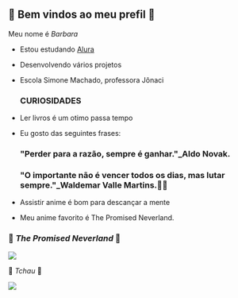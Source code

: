  ## 🌻 Bem vindos ao meu prefil 🌻
 
 Meu nome é *Barbara*

- Estou estudando [Alura](https://www.alura.com.br)
- Desenvolvendo vários projetos
- Escola Simone Machado, professora Jônaci
  
  ### CURIOSIDADES
  
- Ler livros é um otimo passa tempo
- Eu gosto das seguintes frases:
  
  ### "Perder para a razão, sempre é ganhar."_Aldo Novak.
  ### "O importante não é vencer todos os dias, mas lutar sempre."_Waldemar Valle Martins.📖📘

-  Assistir anime é bom para descançar a mente
-  Meu anime favorito é The Promised Neverland.
  
  
  ### 🦋 *The Promised Neverland* 🦋
  
![](https://media1.tenor.com/m/ss23ELgluM0AAAAC/the-promised-neverland-anime.gif)

🌻 *Tchau* 🌻


![](https://tenor.com/pt-BR/view/angry-emma-the-promised-neverland-tpn-gif-21833685) 
